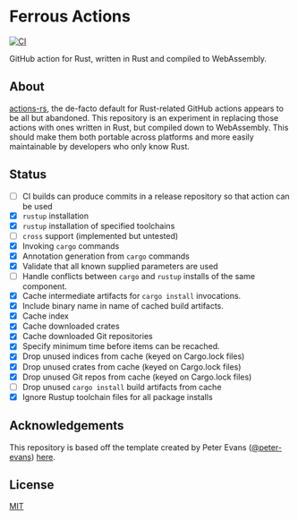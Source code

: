 # Ferrous Actions
[![CI](https://github.com/FrancisRussell/ferrous-actions/workflows/CI/badge.svg)](https://github.com/FrancisRussell/ferrous-actions/actions?query=workflow%3ACI)

GitHub action for Rust, written in Rust and compiled to WebAssembly.

## About

[actions-rs](https://github.com/actions-rs), the de-facto default for
Rust-related GitHub actions appears to be all but abandoned. This repository is
an experiment in replacing those actions with ones written in Rust, but
compiled down to WebAssembly. This should make them both portable across
platforms and more easily maintainable by developers who only know Rust.

## Status

- [ ] CI builds can produce commits in a release repository so that action can be used
- [x] `rustup` installation
- [x] `rustup` installation of specified toolchains
- [ ] `cross` support (implemented but untested)
- [x] Invoking `cargo` commands
- [x] Annotation generation from `cargo` commands
- [x] Validate that all known supplied parameters are used
- [ ] Handle conflicts between `cargo` and `rustup` installs of the same component.
- [x] Cache intermediate artifacts for `cargo install` invocations.
- [x] Include binary name in name of cached build artifacts.
- [x] Cache index
- [x] Cache downloaded crates
- [x] Cache downloaded Git repositories
- [x] Specify minimum time before items can be recached.
- [x] Drop unused indices from cache (keyed on Cargo.lock files)
- [x] Drop unused crates from cache (keyed on Cargo.lock files)
- [x] Drop unused Git repos from cache (keyed on Cargo.lock files)
- [ ] Drop unused `cargo install` build artifacts from cache
- [x] Ignore Rustup toolchain files for all package installs

## Acknowledgements

This repository is based off the template created by Peter Evans
([@peter-evans](https://github.com/peter-evans))
[here](https://github.com/peter-evans/rust-wasm-action).

## License

[MIT](LICENSE)
